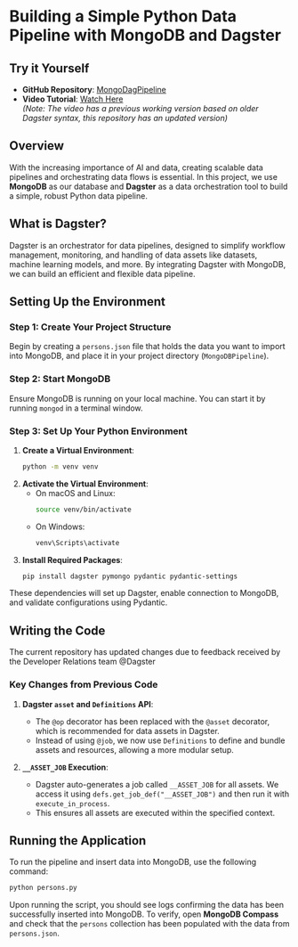 # Building a Simple Python Data Pipeline with MongoDB and Dagster

## Try it Yourself

- **GitHub Repository**: [MongoDagPipeline](https://github.com/Jeremy-Rivera/MongoDagPipeline)
- **Video Tutorial**: [Watch Here](https://youtu.be/YeSOVcBVid8)  
  _(Note: The video has a previous working version based on older Dagster syntax, this repository has an updated version)_

## Overview

With the increasing importance of AI and data, creating scalable data pipelines and orchestrating data flows is essential. In this project, we use **MongoDB** as our database and **Dagster** as a data orchestration tool to build a simple, robust Python data pipeline.

## What is Dagster?

Dagster is an orchestrator for data pipelines, designed to simplify workflow management, monitoring, and handling of data assets like datasets, machine learning models, and more. By integrating Dagster with MongoDB, we can build an efficient and flexible data pipeline.

## Setting Up the Environment

### Step 1: Create Your Project Structure

Begin by creating a `persons.json` file that holds the data you want to import into MongoDB, and place it in your project directory (`MongoDBPipeline`).

### Step 2: Start MongoDB

Ensure MongoDB is running on your local machine. You can start it by running `mongod` in a terminal window.

### Step 3: Set Up Your Python Environment

1. **Create a Virtual Environment**:
   ```bash
   python -m venv venv
   ```
2. **Activate the Virtual Environment**:
   - On macOS and Linux:
     ```bash
     source venv/bin/activate
     ```
   - On Windows:
     ```bash
     venv\Scripts\activate
     ```
3. **Install Required Packages**:
   ```bash
   pip install dagster pymongo pydantic pydantic-settings
   ```

These dependencies will set up Dagster, enable connection to MongoDB, and validate configurations using Pydantic.

## Writing the Code

The current repository has updated changes due to feedback received by the Developer Relations team @Dagster

### Key Changes from Previous Code

1. **Dagster `asset` and `Definitions` API**:

   - The `@op` decorator has been replaced with the `@asset` decorator, which is recommended for data assets in Dagster.
   - Instead of using `@job`, we now use `Definitions` to define and bundle assets and resources, allowing a more modular setup.

2. **`__ASSET_JOB` Execution**:
   - Dagster auto-generates a job called `__ASSET_JOB` for all assets. We access it using `defs.get_job_def("__ASSET_JOB")` and then run it with `execute_in_process`.
   - This ensures all assets are executed within the specified context.

## Running the Application

To run the pipeline and insert data into MongoDB, use the following command:

```bash
python persons.py
```

Upon running the script, you should see logs confirming the data has been successfully inserted into MongoDB. To verify, open **MongoDB Compass** and check that the `persons` collection has been populated with the data from `persons.json`.
